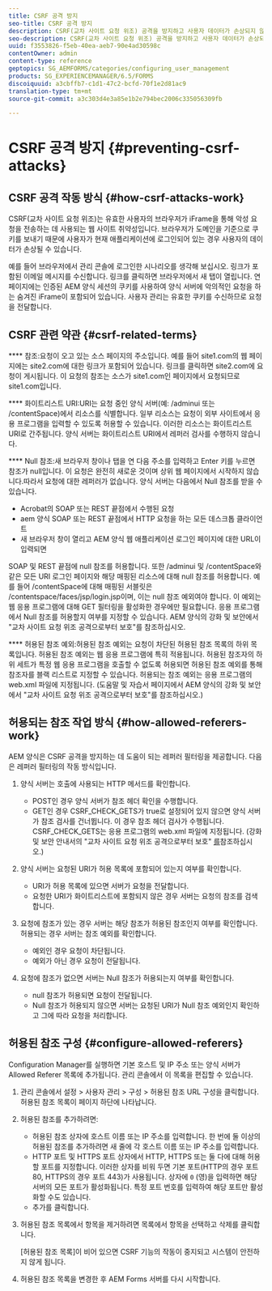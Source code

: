 ```yaml
---
title: CSRF 공격 방지
seo-title: CSRF 공격 방지
description: CSRF(교차 사이트 요청 위조) 공격을 방지하고 사용자 데이터가 손상되지 않도록 보호하는 방법을 알아봅니다.
seo-description: CSRF(교차 사이트 요청 위조) 공격을 방지하고 사용자 데이터가 손상되지 않도록 보호하는 방법을 알아봅니다.
uuid: f3553826-f5eb-40ea-aeb7-90e4ad30598c
contentOwner: admin
content-type: reference
geptopics: SG_AEMFORMS/categories/configuring_user_management
products: SG_EXPERIENCEMANAGER/6.5/FORMS
discoiquuid: a3cbffb7-c1d1-47c2-bcfd-70f1e2d81ac9
translation-type: tm+mt
source-git-commit: a3c303d4e3a85e1b2e794bec2006c335056309fb

---
```



# CSRF 공격 방지 {#preventing-csrf-attacks}

## CSRF 공격 작동 방식 {#how-csrf-attacks-work}

CSRF(교차 사이트 요청 위조)는 유효한 사용자의 브라우저가 iFrame을 통해 악성 요청을 전송하는 데 사용되는 웹 사이트 취약성입니다. 브라우저가 도메인을 기준으로 쿠키를 보내기 때문에 사용자가 현재 애플리케이션에 로그인되어 있는 경우 사용자의 데이터가 손상될 수 있습니다.

예를 들어 브라우저에서 관리 콘솔에 로그인한 시나리오를 생각해 보십시오. 링크가 포함된 이메일 메시지를 수신합니다. 링크를 클릭하면 브라우저에서 새 탭이 열립니다. 연 페이지에는 인증된 AEM 양식 세션의 쿠키를 사용하여 양식 서버에 악의적인 요청을 하는 숨겨진 iFrame이 포함되어 있습니다. 사용자 관리는 유효한 쿠키를 수신하므로 요청을 전달합니다.

## CSRF 관련 약관 {#csrf-related-terms}

**** 참조:요청이 오고 있는 소스 페이지의 주소입니다. 예를 들어 site1.com의 웹 페이지에는 site2.com에 대한 링크가 포함되어 있습니다. 링크를 클릭하면 site2.com에 요청이 게시됩니다. 이 요청의 참조는 소스가 site1.com인 페이지에서 요청되므로 site1.com입니다.

**** 화이트리스트 URI:URI는 요청 중인 양식 서버(예: /adminui 또는 /contentSpace)에서 리소스를 식별합니다. 일부 리소스는 요청이 외부 사이트에서 응용 프로그램을 입력할 수 있도록 허용할 수 있습니다. 이러한 리소스는 화이트리스트 URI로 간주됩니다. 양식 서버는 화이트리스트 URI에서 레퍼러 검사를 수행하지 않습니다.

**** Null 참조:새 브라우저 창이나 탭을 연 다음 주소를 입력하고 Enter 키를 누르면 참조가 null입니다. 이 요청은 완전히 새로운 것이며 상위 웹 페이지에서 시작하지 않습니다.따라서 요청에 대한 레퍼러가 없습니다. 양식 서버는 다음에서 Null 참조를 받을 수 있습니다.

* Acrobat의 SOAP 또는 REST 끝점에서 수행된 요청
* aem 양식 SOAP 또는 REST 끝점에서 HTTP 요청을 하는 모든 데스크톱 클라이언트
* 새 브라우저 창이 열리고 AEM 양식 웹 애플리케이션 로그인 페이지에 대한 URL이 입력되면

SOAP 및 REST 끝점에 null 참조를 허용합니다. 또한 /adminui 및 /contentSpace와 같은 모든 URI 로그인 페이지와 해당 매핑된 리소스에 대해 null 참조를 허용합니다. 예를 들어 /contentSpace에 대해 매핑된 서블릿은 /contentspace/faces/jsp/login.jsp이며, 이는 null 참조 예외여야 합니다. 이 예외는 웹 응용 프로그램에 대해 GET 필터링을 활성화한 경우에만 필요합니다. 응용 프로그램에서 Null 참조를 허용할지 여부를 지정할 수 있습니다. AEM 양식의 [](https://help.adobe.com/en_US/livecycle/11.0/HardeningSecurity/index.html)강화 및 보안에서 &quot;교차 사이트 요청 위조 공격으로부터 보호&quot;를 참조하십시오.

**** 허용된 참조 예외:허용된 참조 예외는 요청이 차단된 허용된 참조 목록의 하위 목록입니다. 허용된 참조 예외는 웹 응용 프로그램에 특히 적용됩니다. 허용된 참조자의 하위 세트가 특정 웹 응용 프로그램을 호출할 수 없도록 허용되면 허용된 참조 예외를 통해 참조자를 블랙 리스트로 지정할 수 있습니다. 허용되는 참조 예외는 응용 프로그램의 web.xml 파일에 지정됩니다. (도움말 및 자습서 페이지에서 AEM 양식의 강화 및 보안에서 &quot;교차 사이트 요청 위조 공격으로부터 보호&quot;를 참조하십시오.)

## 허용되는 참조 작업 방식 {#how-allowed-referers-work}

AEM 양식은 CSRF 공격을 방지하는 데 도움이 되는 레퍼러 필터링을 제공합니다. 다음은 레퍼러 필터링의 작동 방식입니다.

1. 양식 서버는 호출에 사용되는 HTTP 메서드를 확인합니다.

   * POST인 경우 양식 서버가 참조 헤더 확인을 수행합니다.
   * GET인 경우 CSRF_CHECK_GETS가 true로 설정되어 있지 않으면 양식 서버가 참조 검사를 건너뜁니다. 이 경우 참조 헤더 검사가 수행됩니다. CSRF_CHECK_GETS는 응용 프로그램의 web.xml 파일에 지정됩니다. (강화 및 보안 안내서의 &quot;교차 사이트 요청 위조 공격으로부터 보호&quot; [를](https://help.adobe.com/en_US/livecycle/11.0/HardeningSecurity/index.html)참조하십시오.)

1. 양식 서버는 요청된 URI가 허용 목록에 포함되어 있는지 여부를 확인합니다.

   * URI가 허용 목록에 있으면 서버가 요청을 전달합니다.
   * 요청한 URI가 화이트리스트에 포함되지 않은 경우 서버는 요청의 참조를 검색합니다.

1. 요청에 참조가 있는 경우 서버는 해당 참조가 허용된 참조인지 여부를 확인합니다. 허용되는 경우 서버는 참조 예외를 확인합니다.

   * 예외인 경우 요청이 차단됩니다.
   * 예외가 아닌 경우 요청이 전달됩니다.

1. 요청에 참조가 없으면 서버는 Null 참조가 허용되는지 여부를 확인합니다.

   * null 참조가 허용되면 요청이 전달됩니다.
   * Null 참조가 허용되지 않으면 서버는 요청된 URI가 Null 참조 예외인지 확인하고 그에 따라 요청을 처리합니다.

## 허용된 참조 구성 {#configure-allowed-referers}

Configuration Manager를 실행하면 기본 호스트 및 IP 주소 또는 양식 서버가 Allowed Referer 목록에 추가됩니다. 관리 콘솔에서 이 목록을 편집할 수 있습니다.

1. 관리 콘솔에서 설정 > 사용자 관리 > 구성 > 허용된 참조 URL 구성을 클릭합니다.허용된 참조 목록이 페이지 하단에 나타납니다.
1. 허용된 참조를 추가하려면:

   * 허용된 참조 상자에 호스트 이름 또는 IP 주소를 입력합니다. 한 번에 둘 이상의 허용된 참조를 추가하려면 새 줄에 각 호스트 이름 또는 IP 주소를 입력합니다.
   * HTTP 포트 및 HTTPS 포트 상자에서 HTTP, HTTPS 또는 둘 다에 대해 허용할 포트를 지정합니다. 이러한 상자를 비워 두면 기본 포트(HTTP의 경우 포트 80, HTTPS의 경우 포트 443)가 사용됩니다. 상자에 `0` (영)을 입력하면 해당 서버의 모든 포트가 활성화됩니다. 특정 포트 번호를 입력하여 해당 포트만 활성화할 수도 있습니다.
   * 추가를 클릭합니다.

1. 허용된 참조 목록에서 항목을 제거하려면 목록에서 항목을 선택하고 삭제를 클릭합니다.

   [허용된 참조 목록]이 비어 있으면 CSRF 기능의 작동이 중지되고 시스템이 안전하지 않게 됩니다.

1. 허용된 참조 목록을 변경한 후 AEM Forms 서버를 다시 시작합니다.

